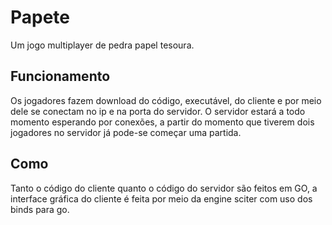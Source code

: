 # Papete
Um jogo multiplayer de pedra papel tesoura.

## Funcionamento
Os jogadores fazem download do código, executável, do cliente e por meio dele se conectam no ip e na porta do servidor. O servidor estará a todo momento esperando por conexões, a partir do momento que tiverem dois jogadores no servidor já pode-se começar uma partida.

## Como
Tanto o código do cliente quanto o código do servidor são feitos em GO, a interface gráfica do cliente é feita por meio da engine sciter com uso dos binds para go.
